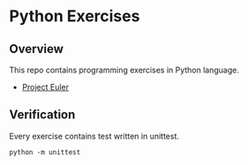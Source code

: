 # Python Exercises

## Overview

This repo contains programming exercises in Python language.

- [Project Euler](https://projecteuler.net/)

## Verification

Every exercise contains test written in unittest.

```
python -m unittest
```
